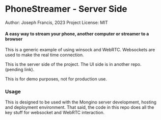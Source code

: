 # PhoneStreamer - Server Side
Author: Joseph Francis, 2023
Project License: MIT

#### A easy way to stream your phone, another computer or streamer to a browser

This is a generic example of using winsock and WebRTC.  Websockets are used to make the real time connection.  

This is the server side of the project.  The UI side is in another repo. (pending link).

This is for demo purposes, not for production use.  

### Usage
This is designed to be used with the Mongino server development, hosting and deployment environment.  That said, the code in this repo does all the key stuff for websocket and WebRTC interaction.   

